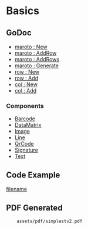 # Basics

## GoDoc
* [maroto : New](https://pkg.go.dev/github.com/nh3000-org/maroto/v2#New)
* [maroto : AddRow](https://pkg.go.dev/github.com/nh3000-org/maroto/v2#Maroto.AddRow)
* [maroto : AddRows](https://pkg.go.dev/github.com/nh3000-org/maroto/v2#Maroto.AddRows)
* [maroto : Generate](https://pkg.go.dev/github.com/nh3000-org/maroto/v2#Maroto.Generate)
* [row : New](https://pkg.go.dev/github.com/nh3000-org/maroto/v2/pkg/components/row#New)
* [row : Add](https://pkg.go.dev/github.com/nh3000-org/maroto/v2/pkg/components/row#Row.Add)
* [col : New](https://pkg.go.dev/github.com/nh3000-org/maroto/v2/pkg/components/col#New)
* [col : Add](https://pkg.go.dev/github.com/nh3000-org/maroto/v2/pkg/components/col#Col.Add)

### Components
* [Barcode](v2/features/barcode?id=barcode)
* [DataMatrix](v2/features/datamatrix?id=data-matrix)
* [Image](v2/features/image?id=image)
* [Line](v2/features/line?id=line)
* [QrCode](v2/features/qrcode?id=qrcode)
* [Signature](v2/features/signature?id=signature)
* [Text](v2/features/text?id=text)

## Code Example
[filename](../../assets/examples/simplest/v2/main.go  ':include :type=code')

## PDF Generated
```pdf
	assets/pdf/simplestv2.pdf
```